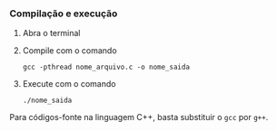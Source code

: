 ### Compilação e execução
1. Abra o terminal

2. Compile com o comando

   `gcc -pthread nome_arquivo.c -o nome_saida`   

3. Execute com o comando

   `./nome_saida`   

Para códigos-fonte na linguagem C++, basta substituir o `gcc` por `g++`.
